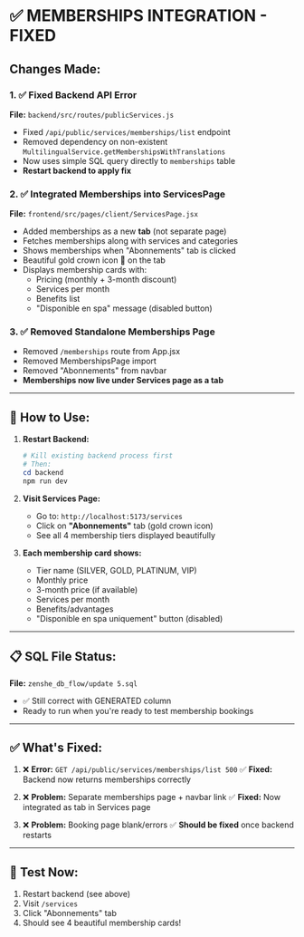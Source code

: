 # ✅ MEMBERSHIPS INTEGRATION - FIXED

## Changes Made:

### 1. ✅ Fixed Backend API Error
**File:** `backend/src/routes/publicServices.js`
- Fixed `/api/public/services/memberships/list` endpoint
- Removed dependency on non-existent `MultilingualService.getMembershipsWithTranslations`
- Now uses simple SQL query directly to `memberships` table
- **Restart backend to apply fix**

### 2. ✅ Integrated Memberships into ServicesPage
**File:** `frontend/src/pages/client/ServicesPage.jsx`
- Added memberships as a new **tab** (not separate page)
- Fetches memberships along with services and categories
- Shows memberships when "Abonnements" tab is clicked
- Beautiful gold crown icon 👑 on the tab
- Displays membership cards with:
  - Pricing (monthly + 3-month discount)
  - Services per month
  - Benefits list
  - "Disponible en spa" message (disabled button)

### 3. ✅ Removed Standalone Memberships Page
- Removed `/memberships` route from App.jsx
- Removed MembershipsPage import
- Removed "Abonnements" from navbar
- **Memberships now live under Services page as a tab**

---

## 🚀 How to Use:

1. **Restart Backend:**
   ```powershell
   # Kill existing backend process first
   # Then:
   cd backend
   npm run dev
   ```

2. **Visit Services Page:**
   - Go to: `http://localhost:5173/services`
   - Click on **"Abonnements"** tab (gold crown icon)
   - See all 4 membership tiers displayed beautifully

3. **Each membership card shows:**
   - Tier name (SILVER, GOLD, PLATINUM, VIP)
   - Monthly price
   - 3-month price (if available)
   - Services per month
   - Benefits/advantages
   - "Disponible en spa uniquement" button (disabled)

---

## 📋 SQL File Status:

**File:** `zenshe_db_flow/update 5.sql`
- ✅ Still correct with GENERATED column
- Ready to run when you're ready to test membership bookings

---

## ✅ What's Fixed:

1. ❌ **Error:** `GET /api/public/services/memberships/list 500`
   ✅ **Fixed:** Backend now returns memberships correctly

2. ❌ **Problem:** Separate memberships page + navbar link
   ✅ **Fixed:** Now integrated as tab in Services page

3. ❌ **Problem:** Booking page blank/errors
   ✅ **Should be fixed** once backend restarts

---

## 🧪 Test Now:

1. Restart backend (see above)
2. Visit `/services`
3. Click "Abonnements" tab
4. Should see 4 beautiful membership cards!
